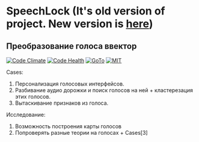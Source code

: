 # SpeechLock (It's old version of project. New version is [here](https://github.com/s-pecher/voice2vec))
## Преобразование голоса ввектор
[![Code Climate](https://codeclimate.com/github/xenx/speech/badges/gpa.svg)](https://codeclimate.com/github/xenx/speech)
[![Code Health](https://landscape.io/github/xenx/speech/master/landscape.svg?style=flat)](https://landscape.io/github/xenx/speech/master)
[![GoTo](https://img.shields.io/badge/GoTo-project-4bb89b.svg)](https://github.com/goto-ru)
[![MIT](https://img.shields.io/badge/license-MIT-blue.svg)](https://opensource.org/licenses/MIT)


Cases:

1. Персонализация голосовых интерфейсов.
2. Разбивание аудио дорожки и поиск голосов на ней + кластерезация этих голосов.
3. Вытаскивание признаков из голоса.

Исследование:

1. Возможность построения карты голосов
2. Попроверять разные теории на голосах + Cases[3]
